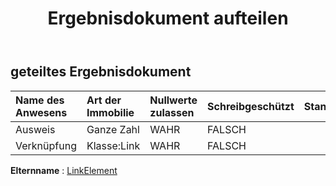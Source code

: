 ﻿---
title: Ergebnisdokument aufteilen
second_title: Aspose.Cells Cloud Documen
type: docs
url: /de/specification/model/splitresultdocument/
description: "Aspose.Cells Cloud-Modellspezifikation: SplitResultDocument. Müheloses Bearbeiten von Excel und anderen Tabellenkalkulationsdokumenten mit Funktionen wie Öffnen, Generieren, Bearbeiten, Teilen, Zusammenführen, Vergleichen und Konvertieren"
weight: 50
kwords: Excel, Office Cloud, REST API, Tabellenkalkulation, PDF, CSV, Json, Markdwon, SplitResultDocument
---
## **geteiltes Ergebnisdokument**

 

| Name des Anwesens| Art der Immobilie| Nullwerte zulassen| Schreibgeschützt| Standardwert| Beschreibung|
|:- |:- |:- |:- |:- |:- |
| Ausweis| Ganze Zahl| WAHR| FALSCH|||
| Verknüpfung| Klasse:Link| WAHR| FALSCH|||

**Elternname** : [LinkElement](linkelement)

